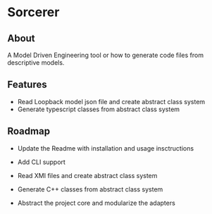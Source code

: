 # Sorcerer

## About

A Model Driven Engineering tool or how to generate code files from descriptive 
models.

## Features

- Read Loopback model json file and create abstract class system
- Generate typescript classes from abstract class system

## Roadmap

- Update the Readme with installation and usage insctructions
- Add CLI support

- Read XMI files and create abstract class system
- Generate C++ classes from abstract class system

- Abstract the project core and modularize the adapters